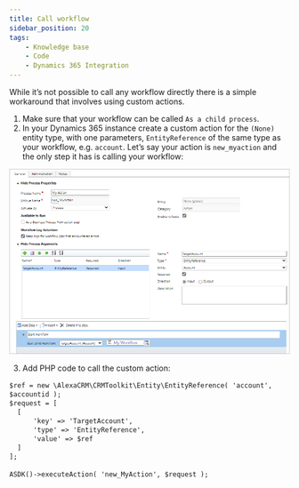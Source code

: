 ```yaml
---
title: Call workflow
sidebar_position: 20
tags:
    - Knowledge base
    - Code
    - Dynamics 365 Integration
---
```


While it’s not possible to call any workflow directly there is a simple workaround that involves using custom actions.

1. Make sure that your workflow can be called `As a child process`.
2. In your Dynamics 365 instance create a custom action for the `(None)` entity type, with one parameters, `EntityReference` of the same type as your workflow, e.g. `account`. Let’s say your action is `new_myaction` and the only step it has is calling your workflow:

![workflow](../img/workflow.png)

3. Add PHP code to call the custom action:

```
$ref = new \AlexaCRM\CRMToolkit\Entity\EntityReference( 'account', $accountid );
$request = [
  [
      'key' => 'TargetAccount',
      'type' => 'EntityReference',
      'value' => $ref
  ]
];
 
ASDK()->executeAction( 'new_MyAction', $request );
```